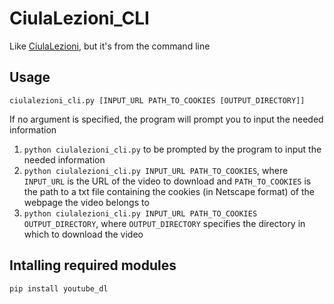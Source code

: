 # CiulaLezioni_CLI

Like [CiulaLezioni](https://github.com/AndreaTerenz/CiulaLezioni), but it's from the command line

## Usage

`ciulalezioni_cli.py [INPUT_URL PATH_TO_COOKIES [OUTPUT_DIRECTORY]]`

If no argument is specified, the program will prompt you to input the needed information

1. `python ciulalezioni_cli.py` to be prompted by the program to input the needed information
2. `python ciulalezioni_cli.py INPUT_URL PATH_TO_COOKIES`, where `INPUT_URL` is the URL of the video to download and `PATH_TO_COOKIES` is the path to a txt file containing the cookies (in Netscape format) of the webpage the video belongs to
3. `python ciulalezioni_cli.py INPUT_URL PATH_TO_COOKIES OUTPUT_DIRECTORY`, where `OUTPUT_DIRECTORY` specifies the directory in which to download the video

## Intalling required modules

`pip install youtube_dl`
